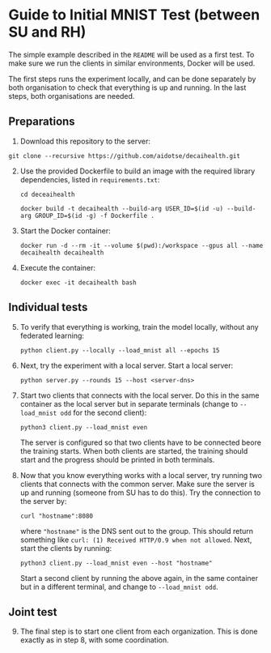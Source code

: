 # Guide to Initial MNIST Test (between SU and RH)

The simple example described in the `README` will be used as a first test. To make sure we run the clients in similar environments, Docker will be used.

The first steps runs the experiment locally, and can be done separately by both organisation to check that everything is up and running. In the last steps, both organisations are needed. 

## Preparations

1. Download this repository to the server:

```git clone --recursive https://github.com/aidotse/decaihealth.git```

2. Use the provided Dockerfile to build an image with the required library dependencies, listed in `requirements.txt`:

   ```cd deceaihealth```
   
   ```docker build -t decaihealth --build-arg USER_ID=$(id -u) --build-arg GROUP_ID=$(id -g) -f Dockerfile .```

3. Start the Docker container:

   ```docker run -d --rm -it --volume $(pwd):/workspace --gpus all --name decaihealth decaihealth```

4. Execute the container:

   ```docker exec -it decaihealth bash```

## Individual tests

5. To verify that everything is working, train the model locally, without any federated learning:

   ```python client.py --locally --load_mnist all --epochs 15```

6. Next, try the experiment with a local server. Start a local server:

   ```python server.py --rounds 15 --host <server-dns>```

7. Start two clients that connects with the local server. Do this in the same container as the local server but in separate terminals (change to `--load_mnist odd` for the second client):

   ```python3 client.py --load_mnist even```

   The server is configured so that two clients have to be connected beore the training starts. When both clients are started, the training should start and the progress should be printed in both terminals.


8. Now that you know everything works with a local server, try running two clients that connects with the common server. Make sure the server is up and running (someone from SU has to do this). Try the connection to the server by: 

    ```curl "hostname":8080```

    where `"hostname"` is the DNS sent out to the group. This should return something like `curl: (1) Received HTTP/0.9 when not allowed`. Next, start the clients by running:

   ```python3 client.py --load_mnist even --host "hostname"```

    Start a second client by running the above again, in the same container but in a different terminal, and change to `--load_mnist odd`.

## Joint test

9. The final step is to start one client from each organization. This is done exactly as in step 8, with some coordination. 
